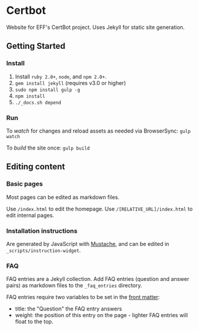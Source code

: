 # Certbot

Website for EFF's CertBot project. Uses Jekyll for static site generation.

## Getting Started

### Install
1. Install `ruby 2.0+`, `node`, and `npm 2.0+`.
2. `gem install jekyll` (requires v3.0 or higher)
3. `sudo npm install gulp -g`
4. `npm install`
5. `./_docs.sh depend`

### Run
To *watch* for changes and reload assets as needed via BrowserSync:
`gulp watch`

To *build* the site once:
`gulp build`

## Editing content

### Basic pages
Most pages can be edited as markdown files.

Use `/index.html` to edit the homepage.
Use `/[RELATIVE_URL]/index.html` to edit internal pages.

### Installation instructions

Are generated by JavaScript with
[Mustache](https://mustache.github.io/mustache.5.html), and can be edited in
`_scripts/instruction-widget`.

### FAQ
FAQ entries are a Jekyll collection. Add FAQ entries (question and answer pairs) as markdown files to the `_faq_entries` directory.

FAQ entries require two variables to be set in the [front matter](https://jekyllrb.com/docs/frontmatter/):

* title: the "Question" the FAQ entry answers
* weight: the position of this entry on the page - lighter FAQ entries will float to the top.
